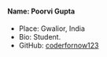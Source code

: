 #### Name: Poorvi Gupta
 - Place: Gwalior, India
 - Bio: Student.
 - GitHub: [coderfornow123](https://github.com/coderfornow123)
